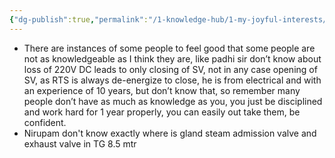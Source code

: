 ```yaml
---
{"dg-publish":true,"permalink":"/1-knowledge-hub/1-my-joyful-interests/self-help-phycology/notions-i-derirved/reminders-to-make-you-feel-confident/","noteIcon":""}
---
```


- There are instances of some people to feel good that some people are not as knowledgeable as I think they are, like padhi sir don’t know about loss of 220V DC leads to only closing of SV, not in any case opening of SV, as RTS is always de-energize to close, he is from electrical and with an experience of 10 years, but don’t know that, so remember many people don’t have as much as knowledge as you, you just be disciplined and work hard for 1 year properly, you can easily out take them, be confident.
- Nirupam don't know exactly where is gland steam admission valve and exhaust valve in TG 8.5 mtr